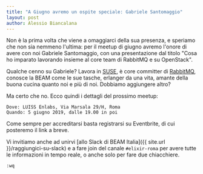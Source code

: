 ```yaml
---
title: "A Giugno avremo un ospite speciale: Gabriele Santomaggio"
layout: post
author: Alessio Biancalana
---
```


Non è la prima volta che viene a omaggiarci della sua presenza, e speriamo che non sia nemmeno l'ultima: per il meetup di giugno avremo l'onore di avere con noi Gabriele Santomaggio, con una presentazione dal titolo "Cosa ho imparato lavorando insieme al core team di RabbitMQ e su OpenStack".

Qualche cenno su Gabriele? Lavora in [SUSE](https://www.suse.com/), è core committer di [RabbitMQ](https://www.rabbitmq.com/), conosce la BEAM come le sue tasche, erlanger da una vita, amante della buona cucina quanto noi e più di noi. Dobbiamo aggiungere altro?

Ma certo che no. Ecco quindi i dettagli del prossimo meetup:

```
Dove: LUISS Enlabs, Via Marsala 29/H, Roma
Quando: 5 giugno 2019, dalle 19.00 in poi
```

Come sempre per accreditarsi basta registrarsi su Eventbrite, di cui posteremo il link a breve.

Vi invitiamo anche ad unirvi [allo Slack di BEAM Italia]({{ site.url }}/raggiungici-su-slack) e a fare join del canale `#elixir-roma` per avere tutte le informazioni in tempo reale, o anche solo per fare due chiacchiere.

```vi
:wq
```
